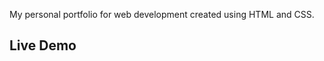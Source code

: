 My personal portfolio for web development created using HTML and CSS. 


## Live Demo
<a href="https://cass-21.github.io/portfolio-webDev/"></a>
